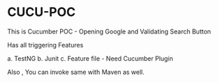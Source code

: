 # CUCU-POC

This is Cucumber POC  - Opening Google and Validating Search Button 

Has all triggering Features 

a. TestNG 
b. Junit 
c. Feature file - Need Cucumber Plugin 

Also , You can invoke same with Maven as well. 


